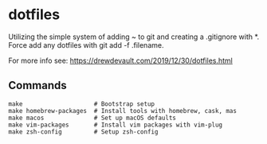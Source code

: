# dotfiles
Utilizing the simple system of adding ~ to git and creating a .gitignore with *.
Force add any dotfiles with git add -f .filename.

For more info see: https://drewdevault.com/2019/12/30/dotfiles.html

## Commands

```
make                    # Bootstrap setup
make homebrew-packages  # Install tools with homebrew, cask, mas
make macos              # Set up macOS defaults
make vim-packages       # Install vim packages with vim-plug
make zsh-config         # Setup zsh-config
```
